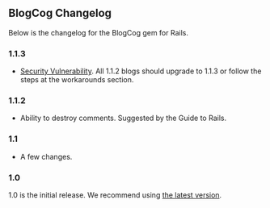 ## BlogCog Changelog
Below is the changelog for the BlogCog gem for Rails.
### 1.1.3
* [Security Vulnerability](https://github.com/blogcog/blogcog/security/advisories/GHSA-qwm6-97h2-ghwp). All 1.1.2 blogs should upgrade to 1.1.3 or follow the steps at the workarounds section.
### 1.1.2
* Ability to destroy comments. Suggested by the Guide to Rails.
### 1.1
* A few changes.
### 1.0
1.0 is the initial release. We recommend using [the latest version](#top).
